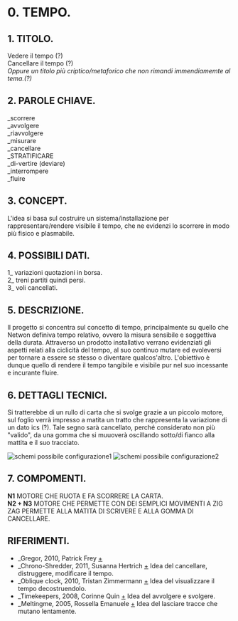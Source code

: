 # 0. TEMPO.

## 1. TITOLO.
Vedere il tempo (?)  
Cancellare il tempo (?)  
_Oppure un titolo più criptico/metaforico 
che non rimandi immendiamemte al tema.(?)_

## 2. PAROLE CHIAVE.
_scorrere  
_avvolgere  
_riavvolgere  
_misurare   
_cancellare  
_STRATIFICARE  
_di-vertire (deviare)  
_interrompere  
_fluire  

## 3. CONCEPT.
L'idea si basa sul costruire un sistema/installazione per rappresentare/rendere visibile il tempo, che ne evidenzi lo scorrere in modo più fisico e plasmabile. 

## 4. POSSIBILI DATI.
1_ variazioni quotazioni in borsa.  
2_ treni partiti quindi persi.  
3_ voli cancellati. 

## 5. DESCRIZIONE.
Il progetto si concentra sul concetto di tempo, principalmente su quello che Netwon definiva tempo relativo, ovvero la misura sensibile e soggettiva della durata. Attraverso un prodotto installativo verrano evidenziati gli aspetti relati alla ciclicità del tempo, al suo continuo mutare ed evoleversi per tornare a essere se stesso o diventare qualcos'altro.
L'obiettivo è dunque quello di rendere il tempo tangibile e visibile pur nel suo incessante e incurante fluire.

## 6. DETTAGLI TECNICI.
Si tratterebbe di un rullo di carta che si svolge grazie a un piccolo motore, sul foglio verrà impresso a matita un tratto che rappresenta la variazione di un dato ics (?). Tale segno sarà cancellato, perché considerato non più "valido", da una gomma che si muuoverà oscillando sotto/di fianco alla mattita e il suo tracciato.

![schemi possibile configurazione1](http://i.imgur.com/WCQ0H38.jpg) ![schemi possibile configurazione2](http://i.imgur.com/Lghm3R6.jpg)

## 7. COMPOMENTI.
**N1** MOTORE CHE RUOTA E FA SCORRERE LA CARTA.  
**N2 + N3** MOTORE CHE PERMETTE CON DEI SEMPLICI MOVIMENTI A ZIG ZAG PERMETTE ALLA MATITA DI SCRIVERE E ALLA GOMMA DI CANCELLARE.


## RIFERIMENTI.

- _Gregor, 2010, Patrick Frey
[+](http://www.patrick-frey.com/portfolio/product-design-calendar-gregor-details/)
- _Chrono-Shredder, 2011, Susanna Hertrich
[+](http://www.susannahertrich.com/art/chronoshredder.shtml)
Idea del cancellare, distruggere, modificare il tempo.
- _Oblique clock, 2010, Tristan Zimmermann
[+](http://mocoloco.com/oblique-clock-by-tristan-zimmermann/)
Idea del visualizzare il tempo decostruendolo.
- _Timekeepers, 2008, Corinne Quin
[+](http://www.bromptondesigndistrict.com/event/t-i-m-e-k-e-e-p-e-r)
Idea del avvolgere e svolgere.
- _Meltingme, 2005, Rossella Emanuele
[+](http://www.rossellaemanuele.com/project_pages/meltingme.htm)
Idea del lasciare tracce che mutano lentamente.
